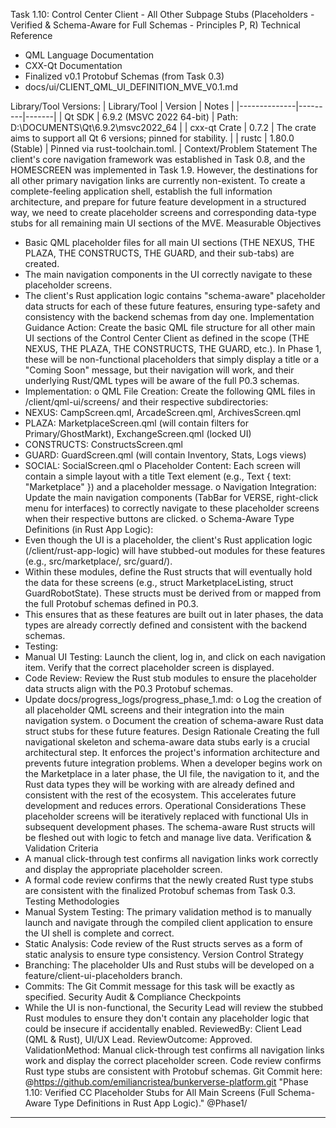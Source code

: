 Task 1.10: Control Center Client - All Other Subpage Stubs
(Placeholders - Verified & Schema-Aware for Full Schemas - Principles P, R)
Technical Reference
* QML Language Documentation
* CXX-Qt Documentation
* Finalized v0.1 Protobuf Schemas (from Task 0.3)
* docs/ui/CLIENT_QML_UI_DEFINITION_MVE_V0.1.md

Library/Tool Versions:
| Library/Tool | Version | Notes |
|--------------|---------|-------|
| Qt SDK | 6.9.2 (MSVC 2022 64-bit) | Path: D:\DOCUMENTS\Qt\6.9.2\msvc2022_64 |
| cxx-qt Crate | 0.7.2 | The crate aims to support all Qt 6 versions; pinned for stability. |
| rustc | 1.80.0 (Stable) | Pinned via rust-toolchain.toml. |
Context/Problem Statement
The client's core navigation framework was established in Task 0.8, and the HOMESCREEN was implemented in Task 1.9. However, the destinations for all other primary navigation links are currently non-existent. To create a complete-feeling application shell, establish the full information architecture, and prepare for future feature development in a structured way, we need to create placeholder screens and corresponding data-type stubs for all remaining main UI sections of the MVE.
Measurable Objectives
* Basic QML placeholder files for all main UI sections (THE NEXUS, THE PLAZA, THE CONSTRUCTS, THE GUARD, and their sub-tabs) are created.
* The main navigation components in the UI correctly navigate to these placeholder screens.
* The client's Rust application logic contains "schema-aware" placeholder data structs for each of these future features, ensuring type-safety and consistency with the backend schemas from day one.
Implementation Guidance
Action: Create the basic QML file structure for all other main UI sections of the Control Center Client as defined in the scope (THE NEXUS, THE PLAZA, THE CONSTRUCTS, THE GUARD, etc.). In Phase 1, these will be non-functional placeholders that simply display a title or a "Coming Soon" message, but their navigation will work, and their underlying Rust/QML types will be aware of the full P0.3 schemas.
* Implementation:
o QML File Creation: Create the following QML files in /client/qml-ui/screens/ and their respective subdirectories:
* NEXUS: CampScreen.qml, ArcadeScreen.qml, ArchivesScreen.qml
* PLAZA: MarketplaceScreen.qml (will contain filters for Primary/GhostMarkt), ExchangeScreen.qml (locked UI)
* CONSTRUCTS: ConstructsScreen.qml
* GUARD: GuardScreen.qml (will contain Inventory, Stats, Logs views)
* SOCIAL: SocialScreen.qml
o Placeholder Content: Each screen will contain a simple layout with a title Text element (e.g., Text { text: "Marketplace" }) and a placeholder message.
o Navigation Integration: Update the main navigation components (TabBar for VERSE, right-click menu for interfaces) to correctly navigate to these placeholder screens when their respective buttons are clicked.
o Schema-Aware Type Definitions (in Rust App Logic):
* Even though the UI is a placeholder, the client's Rust application logic (/client/rust-app-logic) will have stubbed-out modules for these features (e.g., src/marketplace/, src/guard/).
* Within these modules, define the Rust structs that will eventually hold the data for these screens (e.g., struct MarketplaceListing, struct GuardRobotState). These structs must be derived from or mapped from the full Protobuf schemas defined in P0.3.
* This ensures that as these features are built out in later phases, the data types are already correctly defined and consistent with the backend schemas.
* Testing:
* Manual UI Testing: Launch the client, log in, and click on each navigation item. Verify that the correct placeholder screen is displayed.
* Code Review: Review the Rust stub modules to ensure the placeholder data structs align with the P0.3 Protobuf schemas.
* Update docs/progress_logs/progress_phase_1.md:
o Log the creation of all placeholder QML screens and their integration into the main navigation system.
o Document the creation of schema-aware Rust data struct stubs for these future features.
Design Rationale
Creating the full navigational skeleton and schema-aware data stubs early is a crucial architectural step. It enforces the project's information architecture and prevents future integration problems. When a developer begins work on the Marketplace in a later phase, the UI file, the navigation to it, and the Rust data types they will be working with are already defined and consistent with the rest of the ecosystem. This accelerates future development and reduces errors.
Operational Considerations
These placeholder screens will be iteratively replaced with functional UIs in subsequent development phases. The schema-aware Rust structs will be fleshed out with logic to fetch and manage live data.
Verification & Validation Criteria
* A manual click-through test confirms all navigation links work correctly and display the appropriate placeholder screen.
* A formal code review confirms that the newly created Rust type stubs are consistent with the finalized Protobuf schemas from Task 0.3.
Testing Methodologies
* Manual System Testing: The primary validation method is to manually launch and navigate through the compiled client application to ensure the UI shell is complete and correct.
* Static Analysis: Code review of the Rust structs serves as a form of static analysis to ensure type consistency.
Version Control Strategy
* Branching: The placeholder UIs and Rust stubs will be developed on a feature/client-ui-placeholders branch.
* Commits: The Git Commit message for this task will be exactly as specified.
Security Audit & Compliance Checkpoints
* While the UI is non-functional, the Security Lead will review the stubbed Rust modules to ensure they don't contain any placeholder logic that could be insecure if accidentally enabled.
ReviewedBy: Client Lead (QML & Rust), UI/UX Lead.
ReviewOutcome: Approved.
ValidationMethod: Manual click-through test confirms all navigation links work and display the correct placeholder screen. Code review confirms Rust type stubs are consistent with Protobuf schemas.
Git Commit here: @https://github.com/emiliancristea/bunkerverse-platform.git "Phase 1.10: Verified CC Placeholder Stubs for All Main Screens (Full Schema-Aware Type Definitions in Rust App Logic)." @Phase1/

------------------------------------------------------------------------------------------------------------------
